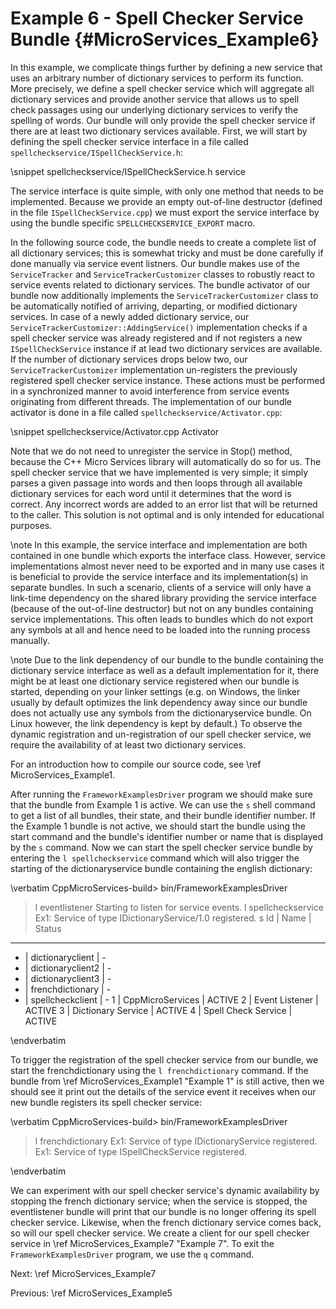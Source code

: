 Example 6 - Spell Checker Service Bundle   {#MicroServices_Example6}
========================================

In this example, we complicate things further by defining a new service that
uses an arbitrary number of dictionary services to perform its function. More
precisely, we define a spell checker service which will aggregate all dictionary
services and provide another service that allows us to spell check passages
using our underlying dictionary services to verify the spelling of words. Our
bundle will only provide the spell checker service if there are at least two
dictionary services available. First, we will start by defining the spell checker
service interface in a file called `spellcheckservice/ISpellCheckService.h`:

\snippet spellcheckservice/ISpellCheckService.h service

The service interface is quite simple, with only one method that needs to be
implemented. Because we provide an empty out-of-line destructor (defined in the
file `ISpellCheckService.cpp`) we must export the service interface by using the
bundle specific `SPELLCHECKSERVICE_EXPORT` macro.

In the following source code, the bundle needs to create a complete list of all
dictionary services; this is somewhat tricky and must be done carefully if done
manually via service event listners. Our bundle makes use of the `ServiceTracker`
and `ServiceTrackerCustomizer` classes to robustly react to service events related
to dictionary services. The bundle activator of our bundle now additionally implements
the `ServiceTrackerCustomizer` class to be automatically notified of arriving, departing,
or modified dictionary services. In case of a newly added dictionary service, our
`ServiceTrackerCustomizer::AddingService()` implementation checks if a spell checker
service was already registered and if not registers a new `ISpellCheckService` instance
if at lead two dictionary services are available.
If the number of dictionary services drops below two, our `ServiceTrackerCustomizer`
implementation un-registers the previously registered spell checker service instance.
These actions must be performed in a synchronized manner to avoid interference from
service events originating from different threads. The implementation of our bundle
activator is done in a file called `spellcheckservice/Activator.cpp`:

\snippet spellcheckservice/Activator.cpp Activator

Note that we do not need to unregister the service in Stop() method, because the
C++ Micro Services library will automatically do so for us. The spell checker service
that we have implemented is very simple; it simply parses a given passage into words
and then loops through all available dictionary services for each word until it
determines that the word is correct. Any incorrect words are added to an error list
that will be returned to the caller. This solution is not optimal and is only intended
for educational purposes.

\note In this example, the service interface and implementation are both
contained in one bundle which exports the interface class. However, service
implementations almost never need to be exported and in many use cases
it is beneficial to provide the service interface and its implementation(s)
in separate bundles. In such a scenario, clients of a service will only
have a link-time dependency on the shared library providing the service interface
(because of the out-of-line destructor) but not on any bundles containing
service implementations. This often leads to bundles which do not export
any symbols at all and hence need to be loaded into the running process
manually.

\note Due to the link dependency of our bundle to the bundle containing the
dictionary service interface as well as a default implementation for it, there
might be at least one dictionary service registered when our bundle is
started, depending on your linker settings (e.g. on Windows, the linker usually
by default optimizes the link dependency away since our bundle does not actually
use any symbols from the dictionaryservice bundle. On Linux however, the link
dependency is kept by default.) To observe the dynamic registration and
un-registration of our spell checker service, we require the availability of
at least two dictionary services.

For an introduction how to compile our source code, see \ref MicroServices_Example1.

After running the `FrameworkExamplesDriver` program we should make sure that the
bundle from Example 1 is active. We can use the `s` shell command to get
a list of all bundles, their state, and their bundle identifier number.
If the Example 1 bundle is not active, we should start the bundle using the
start command and the bundle's identifier number or name that is displayed
by the `s` command. Now we can start the spell checker service bundle by
entering the `l spellcheckservice` command which will also trigger the starting
of the dictionaryservice bundle containing the english dictionary:

\verbatim
CppMicroServices-build> bin/FrameworkExamplesDriver
> l eventlistener
Starting to listen for service events.
> l spellcheckservice
Ex1: Service of type IDictionaryService/1.0 registered.
> s
Id | Name                 | Status
-----------------------------------
 - | dictionaryclient     | -
 - | dictionaryclient2    | -
 - | dictionaryclient3    | -
 - | frenchdictionary     | -
 - | spellcheckclient     | -
 1 | CppMicroServices     | ACTIVE
 2 | Event Listener       | ACTIVE
 3 | Dictionary Service   | ACTIVE
 4 | Spell Check Service  | ACTIVE
>
\endverbatim

To trigger the registration of the spell checker service from our bundle, we
start the frenchdictionary using the `l frenchdictionary` command. If the bundle from
\ref MicroServices_Example1 "Example 1" is still active,
then we should see it print out the details of the service event it receives
when our new bundle registers its spell checker service:

\verbatim
CppMicroServices-build> bin/FrameworkExamplesDriver
> l frenchdictionary
Ex1: Service of type IDictionaryService registered.
Ex1: Service of type ISpellCheckService registered.
>
\endverbatim

We can experiment with our spell checker service's dynamic availability by stopping
the french dictionary service; when the service is stopped,
the eventlistener bundle will print that our bundle is no longer offering its
spell checker service. Likewise, when the french dictionary service comes back, so will
our spell checker service. We create a client for our spell checker service in
\ref MicroServices_Example7 "Example 7". To exit the `FrameworkExamplesDriver` program, we
use the `q` command.

Next: \ref MicroServices_Example7

Previous: \ref MicroServices_Example5
